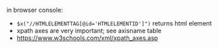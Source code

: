 in browser console:
* `$x("//HTMLELEMENTTAG[@id='HTMLELEMENTID']")` returns html element
* xpath axes are very important; see axisname table
* https://www.w3schools.com/xml/xpath_axes.asp
